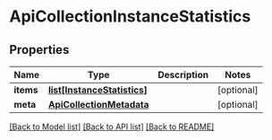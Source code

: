 # ApiCollectionInstanceStatistics

## Properties
Name | Type | Description | Notes
------------ | ------------- | ------------- | -------------
**items** | [**list[InstanceStatistics]**](InstanceStatistics.md) |  | [optional] 
**meta** | [**ApiCollectionMetadata**](ApiCollectionMetadata.md) |  | [optional] 

[[Back to Model list]](../README.md#documentation-for-models) [[Back to API list]](../README.md#documentation-for-api-endpoints) [[Back to README]](../README.md)


